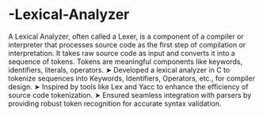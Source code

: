 # -Lexical-Analyzer
A Lexical Analyzer, often called a Lexer, is a component of a compiler or interpreter that processes source code as the first step of compilation or interpretation. It takes raw source code as input and converts it into a sequence of tokens. Tokens are meaningful components like keywords, identifiers, literals, operators.
➤ Developed a lexical analyzer in C to tokenize sequences into Keywords, Identifiers, Operators, etc., for compiler design.
➤ Inspired by tools like Lex and Yacc to enhance the efficiency of source code tokenization.
➤ Ensured seamless integration with parsers by providing robust token recognition for accurate syntax validation.
